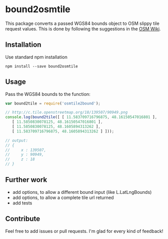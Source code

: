 # bound2osmtile
This package converts a passed WGS84 bounds object to OSM slippy tile request values.
This is done by following the suggestions in the 
[OSM Wiki](https://wiki.openstreetmap.org/wiki/Slippy_map_tilenames).

## Installation
Use standard npm installation

```shell
npm install --save bound2osmtile
```

## Usage
Pass the WGS84 bounds to the function:

```js
var bound2tile = require('osmtile2bound');

// http://c.tile.openstreetmap.org/18/139507/90949.png
console.log(bound2tile([ [ 11.583709716796875, 48.16150547016801 ],
   [ 11.5850830078125, 48.16150547016801 ],
   [ 11.5850830078125, 48.1605894313262 ],
   [ 11.583709716796875, 48.1605894313262 ] ]));

// output:
// {
//     x : 139507,
//     y : 90949,
//     z : 18
// }
```

## Further work
- add options, to allow a different bound input (like L.LatLngBounds)
- add options, to allow a complete tile url returned
- add tests

## Contribute
Feel free to add issues or pull requests. I'm glad for every kind of feedback!